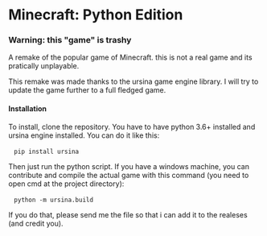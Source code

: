 # Minecraft: Python Edition

### Warning: this "game" is trashy

A remake of the popular game of Minecraft. this is not a real game and its pratically unplayable.

This remake was made thanks to the ursina game engine library.
I will try to update the game further to a full fledged game.

#### Installation

To install, clone the repository. You have to have python 3.6+ installed and ursina engine installed.
You can do it like this:

` ` `
pip install ursina
` ` `

Then just run the python script. If you have a windows machine, you can contribute and compile the actual game with this command (you need to open cmd at the project directory):

` ` `
python -m ursina.build 
` ` `

If you do that, please send me the file so that i can add it to the realeses (and credit you).
